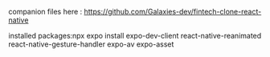 companion files here : https://github.com/Galaxies-dev/fintech-clone-react-native

installed packages:npx expo install expo-dev-client react-native-reanimated react-native-gesture-handler expo-av expo-asset